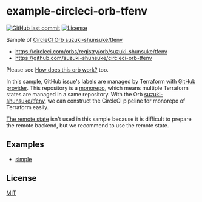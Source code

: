 # example-circleci-orb-tfenv

[![GitHub last commit](https://img.shields.io/github/last-commit/suzuki-shunsuke/example-circleci-orb-tfenv.svg)](https://github.com/suzuki-shunsuke/example-circleci-orb-tfenv)
[![License](http://img.shields.io/badge/license-mit-blue.svg?style=flat-square)](https://raw.githubusercontent.com/suzuki-shunsuke/example-circleci-orb-tfenv/master/LICENSE)

Sample of [CircleCI Orb suzuki-shunsuke/tfenv](https://circleci.com/orbs/registry/orb/suzuki-shunsuke/tfenv)

* https://circleci.com/orbs/registry/orb/suzuki-shunsuke/tfenv
* https://github.com/suzuki-shunsuke/circleci-orb-tfenv

Please see [How does this orb work?](https://github.com/suzuki-shunsuke/circleci-orb-tfenv#how-does-this-orb-work) too.

In this sample, GitHub issue's labels are managed by Terraform with [GitHub provider](https://www.terraform.io/docs/providers/github/r/issue_label.html).
This repository is a [monorepo](https://en.wikipedia.org/wiki/Monorepo), which means multiple Terraform states are managed in a same repository.
With the Orb [suzuki-shunsuke/tfenv](https://circleci.com/orbs/registry/orb/suzuki-shunsuke/tfenv), we can construct the CircleCI pipeline for monorepo of Terraform easily.

[The remote state](https://www.terraform.io/docs/state/remote.html) isn't used in this sample because it is difficult to prepare the remote backend, but we recommend to use the remote state.

## Examples

* [simple](https://github.com/suzuki-shunsuke/example-circleci-orb-tfenv/tree/simple)

## License

[MIT](LICENSE)
